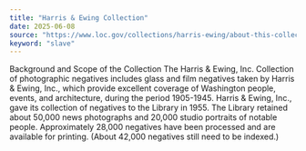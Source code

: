 ```yaml
---
title: "Harris & Ewing Collection"
date: 2025-06-08
source: "https://www.loc.gov/collections/harris-ewing/about-this-collection/"
keyword: "slave"
---
```


Background and Scope of the Collection The Harris &amp; Ewing, Inc. Collection of photographic negatives includes glass and film negatives taken by Harris &amp; Ewing, Inc., which provide excellent coverage of Washington people, events, and architecture, during the period 1905-1945. Harris &amp; Ewing, Inc., gave its collection of negatives to the Library in 1955. The Library retained about 50,000 news photographs and 20,000 studio portraits of notable people. Approximately 28,000 negatives have been processed and are available for printing. (About 42,000 negatives still need to be indexed.)

